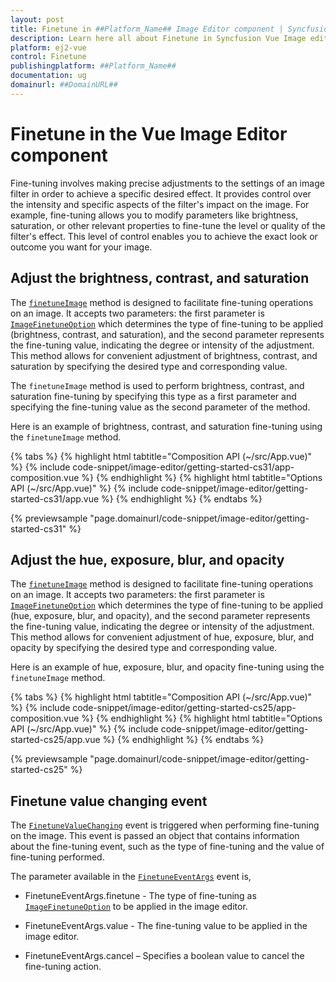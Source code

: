```yaml
---
layout: post
title: Finetune in ##Platform_Name## Image Editor component | Syncfusion
description: Learn here all about Finetune in Syncfusion Vue Image editor component of Syncfusion Essential JS 2 and more.
platform: ej2-vue
control: Finetune 
publishingplatform: ##Platform_Name##
documentation: ug
domainurl: ##DomainURL##
---
```


# Finetune in the Vue Image Editor component

Fine-tuning involves making precise adjustments to the settings of an image filter in order to achieve a specific desired effect. It provides control over the intensity and specific aspects of the filter's impact on the image. For example, fine-tuning allows you to modify parameters like brightness, saturation, or other relevant properties to fine-tune the level or quality of the filter's effect. This level of control enables you to achieve the exact look or outcome you want for your image.

## Adjust the brightness, contrast, and saturation

The [`finetuneImage`](https://ej2.syncfusion.com/vue/documentation/api/image-editor/#finetuneImage) method is designed to facilitate fine-tuning operations on an image. It accepts two parameters: the first parameter is [`ImageFinetuneOption`](https://ej2.syncfusion.com/vue/documentation/api/image-editor/imageFinetuneOption/) which determines the type of fine-tuning to be applied (brightness, contrast, and saturation), and the second parameter represents the fine-tuning value, indicating the degree or intensity of the adjustment. This method allows for convenient adjustment of brightness, contrast, and saturation by specifying the desired type and corresponding value.

The `finetuneImage` method is used to perform brightness, contrast, and saturation fine-tuning by specifying this type as a first parameter and specifying the fine-tuning value as the second parameter of the method. 

Here is an example of brightness, contrast, and saturation fine-tuning using the `finetuneImage` method. 

{% tabs %}
{% highlight html tabtitle="Composition API (~/src/App.vue)" %}
{% include code-snippet/image-editor/getting-started-cs31/app-composition.vue %}
{% endhighlight %}
{% highlight html tabtitle="Options API (~/src/App.vue)" %}
{% include code-snippet/image-editor/getting-started-cs31/app.vue %}
{% endhighlight %}
{% endtabs %}
        
{% previewsample "page.domainurl/code-snippet/image-editor/getting-started-cs31" %}

## Adjust the hue, exposure, blur, and opacity

The [`finetuneImage`](https://ej2.syncfusion.com/vue/documentation/api/image-editor/#finetuneImage) method is designed to facilitate fine-tuning operations on an image. It accepts two parameters: the first parameter is [`ImageFinetuneOption`](https://ej2.syncfusion.com/vue/documentation/api/image-editor/imageFinetuneOption/) which determines the type of fine-tuning to be applied (hue, exposure, blur, and opacity), and the second parameter represents the fine-tuning value, indicating the degree or intensity of the adjustment. This method allows for convenient adjustment of hue, exposure, blur, and opacity by specifying the desired type and corresponding value.

Here is an example of hue, exposure, blur, and opacity fine-tuning using the `finetuneImage` method.

{% tabs %}
{% highlight html tabtitle="Composition API (~/src/App.vue)" %}
{% include code-snippet/image-editor/getting-started-cs25/app-composition.vue %}
{% endhighlight %}
{% highlight html tabtitle="Options API (~/src/App.vue)" %}
{% include code-snippet/image-editor/getting-started-cs25/app.vue %}
{% endhighlight %}
{% endtabs %}
        
{% previewsample "page.domainurl/code-snippet/image-editor/getting-started-cs25" %}

## Finetune value changing event 

The [`FinetuneValueChanging`](https://ej2.syncfusion.com/vue/documentation/api/image-editor/#finetunevaluechanging) event is triggered when performing fine-tuning on the image. This event is passed an object that contains information about the fine-tuning event, such as the type of fine-tuning and the value of fine-tuning performed.

The parameter available in the [`FinetuneEventArgs`](https://ej2.syncfusion.com/vue/documentation/api/image-editor/#finetuneEventArgs) event is, 

* FinetuneEventArgs.finetune - The type of fine-tuning as [`ImageFinetuneOption`](https://ej2.syncfusion.com/vue/documentation/api/image-editor/#imagefinetuneoption) to be applied in the image editor. 

* FinetuneEventArgs.value - The fine-tuning value to be applied in the image editor. 

* FinetuneEventArgs.cancel – Specifies a boolean value to cancel the fine-tuning action. 